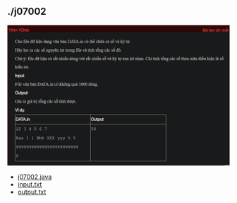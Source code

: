 ## ./j07002
![alt text](image.png)

- [j07002.java](j07002.java)
- [input.txt](input.txt)
- [output.txt](output.txt)
